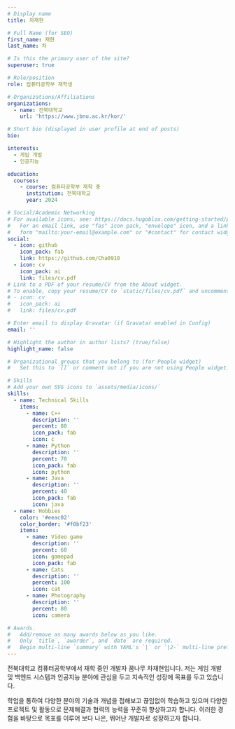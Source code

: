 ```yaml
---
# Display name
title: 차재현

# Full Name (for SEO)
first_name: 재현
last_name: 차

# Is this the primary user of the site?
superuser: true

# Role/position
role: 컴퓨터공학부 재학생

# Organizations/Affiliations
organizations:
  - name: 전북대학교
    url: 'https://www.jbnu.ac.kr/kor/'

# Short bio (displayed in user profile at end of posts)
bio: 

interests:
  - 게임 개발
  - 인공지능

education:
  courses:
    - course: 컴퓨터공학부 재학 중
      institution: 전북대학교
      year: 2024

# Social/Academic Networking
# For available icons, see: https://docs.hugoblox.com/getting-started/page-builder/#icons
#   For an email link, use "fas" icon pack, "envelope" icon, and a link in the
#   form "mailto:your-email@example.com" or "#contact" for contact widget.
social:
  - icon: github
    icon_pack: fab
    link: https://github.com/Cha0910
  - icon: cv
    icon_pack: ai
    link: files/cv.pdf
# Link to a PDF of your resume/CV from the About widget.
# To enable, copy your resume/CV to `static/files/cv.pdf` and uncomment the lines below.
# - icon: cv
#   icon_pack: ai
#   link: files/cv.pdf

# Enter email to display Gravatar (if Gravatar enabled in Config)
email: ''

# Highlight the author in author lists? (true/false)
highlight_name: false

# Organizational groups that you belong to (for People widget)
#   Set this to `[]` or comment out if you are not using People widget.

# Skills
# Add your own SVG icons to `assets/media/icons/`
skills:
  - name: Technical Skills
    items:
      - name: C++
        description: ''
        percent: 80
        icon_pack: fab
        icon: c
      - name: Python
        description: ''
        percent: 70
        icon_pack: fab
        icon: python
      - name: Java
        description: ''
        percent: 40
        icon_pack: fab
        icon: java
  - name: Hobbies
    color: '#eeac02'
    color_border: '#f0bf23'
    items:
      - name: Video game
        description: ''
        percent: 60
        icon: gamepad
        icon_pack: fab
      - name: Cats
        description: ''
        percent: 100
        icon: cat
      - name: Photography
        description: ''
        percent: 80
        icon: camera

# Awards.
#   Add/remove as many awards below as you like.
#   Only `title`, `awarder`, and `date` are required.
#   Begin multi-line `summary` with YAML's `|` or `|2-` multi-line prefix and indent 2 spaces below.
---
```


전북대학교 컴퓨터공학부에서 재학 중인 개발자 꿈나무 차재현입니다. 저는 게임 개발 및 백엔드 시스템과 인공지능 분야에 관심을 두고 지속적인 성장에 목표를 두고 있습니다.

학업을 통하여 다양한 분야의 기술과 개념을 접해보고 끊임없이 학습하고 있으며 다양한 프로젝트 및 활동으로 문제해결과 협력의 능력을 꾸준히 향상하고자 합니다. 이러한 경험을 바탕으로 목표를 이루어 보다 나은, 뛰어난 개발자로 성장하고자 합니다.


